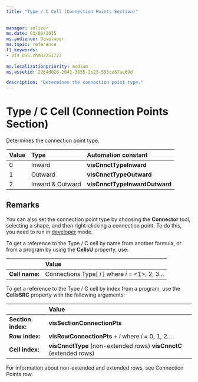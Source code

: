 ```yaml
---
title: "Type / C Cell (Connection Points Section)"
 
 
manager: soliver
ms.date: 03/09/2015
ms.audience: Developer
ms.topic: reference
f1_keywords:
- Vis_DSS.chm82251723
 
ms.localizationpriority: medium
ms.assetid: 2264d026-2041-3855-2b23-553ce67ae69d

description: "Determines the connection point type."
---
```


# Type / C Cell (Connection Points Section)

Determines the connection point type.
  
|**Value**|**Type**|**Automation constant**|
|:-----|:-----|:-----|
|0  <br/> |Inward  <br/> |**visCnnctTypeInward** <br/> |
|1  <br/> |Outward  <br/> |**visCnnctTypeOutward** <br/> |
|2  <br/> |Inward &amp; Outward  <br/> |**visCnnctTypeInwardOutward** <br/> |
   
## Remarks

You can also set the connection point type by choosing the **Connector** tool, selecting a shape, and then right-clicking a connection point. To do this, you need to run in [developer](run-in-developer-mode-display-the-developer-tab.md) mode. 
  
To get a reference to the Type / C cell by name from another formula, or from a program by using the **CellsU** property, use: 
  
||Value |
|:-----|:-----|
|**Cell name:**  <br/> |Connections.Type[  *i*  ]            where  *i*  = <1>, 2, 3... |
   
To get a reference to the Type / C cell by index from a program, use the **CellsSRC** property with the following arguments: 
  
||Value |
|:-----|:-----|
|**Section index:**  <br/> |**visSectionConnectionPts** <br/> |
|**Row index:**  <br/> |**visRowConnectionPts** +  *i*  where  *i*  = 0, 1, 2... |
|**Cell index:**  <br/> |**visCnnctType** (non-extended rows) **visCnnctC** (extended rows)  <br/> |
   
For information about non-extended and extended rows, see Connection Points row.
  

